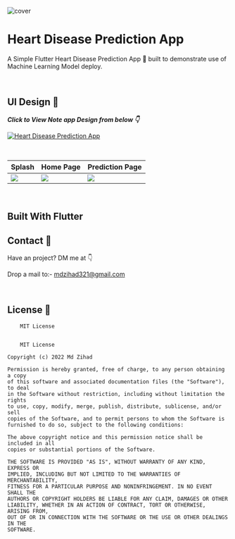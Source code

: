 ![cover](https://user-images.githubusercontent.com/83513508/162081593-dabd3cdd-9dbf-43ad-b950-40cc22b65325.png)

# Heart Disease Prediction App
A Simple Flutter Heart Disease Prediction App 📱 built to demonstrate use of Machine Learning Model deploy.

<br />

## UI Design 🎨

***Click to View Note app Design from below 👇***

[![Heart Disease Prediction App](https://img.shields.io/badge/Heart_Disease_Prediction_App-FIGMA-black.svg?style=for-the-badge&logo=figma)](https://www.figma.com/file/XoFCU5k3AzwtOgS0gOmZWL/Heart-Disease-Prediction-App?node-id=29%3A196)

<br />

Splash | Home Page | Prediction Page
--- | --- | --- 
![](https://user-images.githubusercontent.com/83513508/161754739-950d20ec-8233-4499-8c23-883435728c2a.png) | ![](https://user-images.githubusercontent.com/83513508/161754735-d85d0edd-fa72-4d71-a678-377fc90eca23.png) | ![](https://user-images.githubusercontent.com/83513508/161754742-a17e18af-49ef-4761-9197-60ddfba8b9ad.png) 

<br />


## Built With Flutter


## Contact 📩
Have an project? DM me at 👇

Drop a mail to:- mdzihad321@gmail.com

<br />

## License 🔖
```
    MIT License


    MIT License

Copyright (c) 2022 Md Zihad

Permission is hereby granted, free of charge, to any person obtaining a copy
of this software and associated documentation files (the "Software"), to deal
in the Software without restriction, including without limitation the rights
to use, copy, modify, merge, publish, distribute, sublicense, and/or sell
copies of the Software, and to permit persons to whom the Software is
furnished to do so, subject to the following conditions:

The above copyright notice and this permission notice shall be included in all
copies or substantial portions of the Software.

THE SOFTWARE IS PROVIDED "AS IS", WITHOUT WARRANTY OF ANY KIND, EXPRESS OR
IMPLIED, INCLUDING BUT NOT LIMITED TO THE WARRANTIES OF MERCHANTABILITY,
FITNESS FOR A PARTICULAR PURPOSE AND NONINFRINGEMENT. IN NO EVENT SHALL THE
AUTHORS OR COPYRIGHT HOLDERS BE LIABLE FOR ANY CLAIM, DAMAGES OR OTHER
LIABILITY, WHETHER IN AN ACTION OF CONTRACT, TORT OR OTHERWISE, ARISING FROM,
OUT OF OR IN CONNECTION WITH THE SOFTWARE OR THE USE OR OTHER DEALINGS IN THE
SOFTWARE.

```




